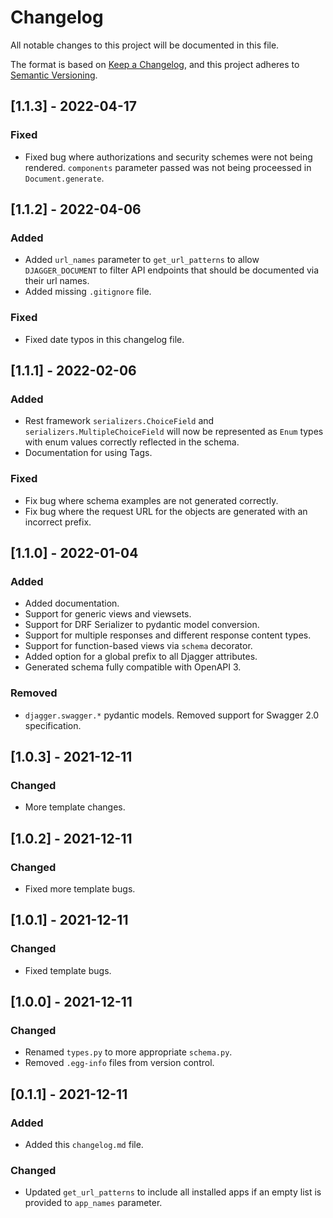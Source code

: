 # Changelog
All notable changes to this project will be documented in this file.

The format is based on [Keep a Changelog](https://keepachangelog.com/en/1.0.0/),
and this project adheres to [Semantic Versioning](https://semver.org/spec/v2.0.0.html).

## [1.1.3] - 2022-04-17

### Fixed

- Fixed bug where authorizations and security schemes were not being rendered. `components` parameter passed was not being proceessed in `Document.generate`.

## [1.1.2] - 2022-04-06

### Added
- Added `url_names` parameter to `get_url_patterns` to allow `DJAGGER_DOCUMENT` to filter API endpoints that should be documented via their url names.
- Added missing `.gitignore` file.

### Fixed
- Fixed date typos in this changelog file.

## [1.1.1] - 2022-02-06
### Added
- Rest framework ``serializers.ChoiceField`` and ``serializers.MultipleChoiceField`` will now be represented as ``Enum`` types with enum values correctly reflected in the schema.
- Documentation for using Tags.

### Fixed
- Fix bug where schema examples are not generated correctly.
- Fix bug where the request URL for the objects are generated with an incorrect prefix.

## [1.1.0] - 2022-01-04
### Added
- Added documentation.
- Support for generic views and viewsets.
- Support for DRF Serializer to pydantic model conversion.
- Support for multiple responses and different response content types.
- Support for function-based views via ``schema`` decorator.
- Added option for a global prefix to all Djagger attributes.
- Generated schema fully compatible with OpenAPI 3.

### Removed
- `djagger.swagger.*` pydantic models. Removed support for Swagger 2.0 specification.

## [1.0.3] - 2021-12-11

### Changed
- More template changes.

## [1.0.2] - 2021-12-11

### Changed
- Fixed more template bugs.

## [1.0.1] - 2021-12-11

### Changed
- Fixed template bugs.

## [1.0.0] - 2021-12-11

### Changed
- Renamed `types.py` to more appropriate `schema.py`.
- Removed `.egg-info` files from version control.

## [0.1.1] - 2021-12-11

### Added
- Added this `changelog.md` file.

### Changed
- Updated `get_url_patterns` to include all installed apps if an empty list is provided to `app_names` parameter.
